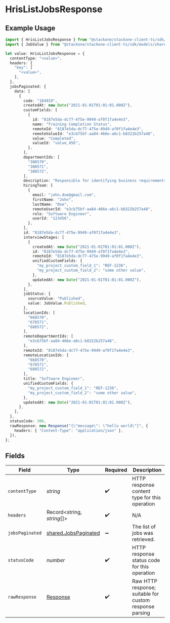# HrisListJobsResponse

## Example Usage

```typescript
import { HrisListJobsResponse } from "@stackone/stackone-client-ts/sdk/models/operations";
import { JobValue } from "@stackone/stackone-client-ts/sdk/models/shared";

let value: HrisListJobsResponse = {
  contentType: "<value>",
  headers: {
    "key": [
      "<value>",
    ],
  },
  jobsPaginated: {
    data: [
      {
        code: "184919",
        createdAt: new Date("2021-01-01T01:01:01.000Z"),
        customFields: [
          {
            id: "8187e5da-dc77-475e-9949-af0f1fa4e4e3",
            name: "Training Completion Status",
            remoteId: "8187e5da-dc77-475e-9949-af0f1fa4e4e3",
            remoteValueId: "e3cb75bf-aa84-466e-a6c1-b8322b257a48",
            value: "Completed",
            valueId: "value_456",
          },
        ],
        departmentIds: [
          "308570",
          "308571",
          "308572",
        ],
        description: "Responsible for identifying business requirements",
        hiringTeam: [
          {
            email: "john.doe@gmail.com",
            firstName: "John",
            lastName: "Doe",
            remoteUserId: "e3cb75bf-aa84-466e-a6c1-b8322b257a48",
            role: "Software Engineer",
            userId: "123456",
          },
        ],
        id: "8187e5da-dc77-475e-9949-af0f1fa4e4e3",
        interviewStages: [
          {
            createdAt: new Date("2021-01-01T01:01:01.000Z"),
            id: "8187e5da-dc77-475e-9949-af0f1fa4e4e3",
            remoteId: "8187e5da-dc77-475e-9949-af0f1fa4e4e3",
            unifiedCustomFields: {
              "my_project_custom_field_1": "REF-1236",
              "my_project_custom_field_2": "some other value",
            },
            updatedAt: new Date("2021-01-01T01:01:01.000Z"),
          },
        ],
        jobStatus: {
          sourceValue: "Published",
          value: JobValue.Published,
        },
        locationIds: [
          "668570",
          "678571",
          "688572",
        ],
        remoteDepartmentIds: [
          "e3cb75bf-aa84-466e-a6c1-b8322b257a48",
        ],
        remoteId: "8187e5da-dc77-475e-9949-af0f1fa4e4e3",
        remoteLocationIds: [
          "668570",
          "678571",
          "688572",
        ],
        title: "Software Engineer",
        unifiedCustomFields: {
          "my_project_custom_field_1": "REF-1236",
          "my_project_custom_field_2": "some other value",
        },
        updatedAt: new Date("2021-01-01T01:01:01.000Z"),
      },
    ],
  },
  statusCode: 306,
  rawResponse: new Response("{\"message\": \"hello world\"}", {
    headers: { "Content-Type": "application/json" },
  }),
};
```

## Fields

| Field                                                                 | Type                                                                  | Required                                                              | Description                                                           |
| --------------------------------------------------------------------- | --------------------------------------------------------------------- | --------------------------------------------------------------------- | --------------------------------------------------------------------- |
| `contentType`                                                         | *string*                                                              | :heavy_check_mark:                                                    | HTTP response content type for this operation                         |
| `headers`                                                             | Record<string, *string*[]>                                            | :heavy_check_mark:                                                    | N/A                                                                   |
| `jobsPaginated`                                                       | [shared.JobsPaginated](../../../sdk/models/shared/jobspaginated.md)   | :heavy_minus_sign:                                                    | The list of jobs was retrieved.                                       |
| `statusCode`                                                          | *number*                                                              | :heavy_check_mark:                                                    | HTTP response status code for this operation                          |
| `rawResponse`                                                         | [Response](https://developer.mozilla.org/en-US/docs/Web/API/Response) | :heavy_check_mark:                                                    | Raw HTTP response; suitable for custom response parsing               |